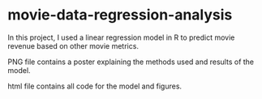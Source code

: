 # movie-data-regression-analysis
In this project, I used a linear regression model in R to predict movie revenue based on other movie metrics.

PNG file contains a poster explaining the methods used and results of the model.

html file contains all code for the model and figures.
